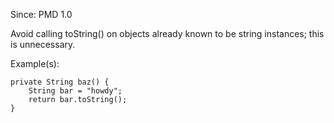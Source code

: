 Since: PMD 1.0

Avoid calling toString() on objects already known to be string instances; this is unnecessary.

Example(s):
```
private String baz() {
    String bar = "howdy";
    return bar.toString();
}
```
